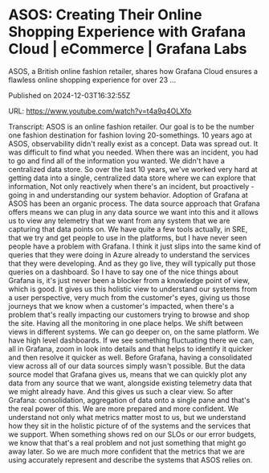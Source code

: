 # ASOS: Creating Their Online Shopping Experience with Grafana Cloud | eCommerce | Grafana Labs

ASOS, a British online fashion retailer, shares how Grafana Cloud ensures a flawless online shopping experience for over 23 ...

Published on 2024-12-03T16:32:55Z

URL: https://www.youtube.com/watch?v=t4a9q4OLXfo

Transcript: ASOS is an online
fashion retailer. Our goal is to be the number one fashion
destination for fashion loving 20-somethings.  10 years ago at ASOS, observability didn't
really exist as a concept. Data was spread out. It was difficult to find what you
needed. When there was an incident, you had to go and find all of
the information you wanted. We didn't have a centralized data
store. So over the last 10 years, we've worked very hard at
getting data into a single, centralized data store where we
can explore that information, Not only reactively when
there's an incident, but proactively - going in and
understanding our system behavior. Adoption of Grafana at ASOS
has been an organic process. The data source approach that Grafana
offers means we can plug in any data source we want into this and it allows
us to view any telemetry that we want from any system that we are
capturing that data points on. We have quite a few tools actually, in
SRE, that we try and get people to use in the platforms, but I have never seen
people have a problem with Grafana. I think it just slips
into the same kind of queries that they were doing in Azure
already to understand the services that they were developing.
And as they go live, they will typically put
those queries on a dashboard. So I have to say one of the
nice things about Grafana is, it's just never been a blocker from a
knowledge point of view, which is good. It gives us this holistic view to
understand our systems from a user perspective, very much
from the customer's eyes, giving us those journeys that we
know when a customer's impacted, when there's a problem that's really impacting
our customers trying to browse and shop the site. Having all the monitoring
in one place helps. We shift between views in different
systems. We can go deeper on, on the same platform. We
have high level dashboards. If we see something fluctuating
there we can, all in Grafana, zoom in look into details and that helps to
identify it quicker and then resolve it quicker as well. Before Grafana, having a consolidated view
across all of our data sources simply wasn't possible. But the data source model that Grafana
gives us, means that we can quickly plot any data from any source that we want,
alongside existing telemetry data that we might already have. And this
gives us such a clear view.  So after Grafana: consolidation, aggregation of data
onto a single pane and that's the real power of this. We are more prepared and more confident. We
understand not only what metrics matter most to us, but we understand how they sit in the holistic picture
of of the systems and the services that we support. When something shows red on
our SLOs or our error budgets, we know that that's a real problem and
not just something that might go away later. So we are much more confident
that the metrics that we are using accurately represent and describe
the systems that ASOS relies on.

